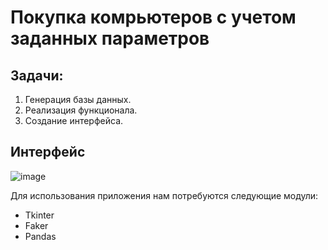 # Покупка комрьютеров с учетом заданных параметров 

## Задачи: 
1. Генерация базы данных. 
2. Реализация функционала. 
3. Создание интерфейса. 

## Интерфейс 

![image](https://user-images.githubusercontent.com/99838947/221641641-f903c076-c1c3-46cb-a960-b281038e2747.png)

 Для использования приложения нам потребуются следующие модули:
 + Tkinter
 + Faker
 + Pandas
